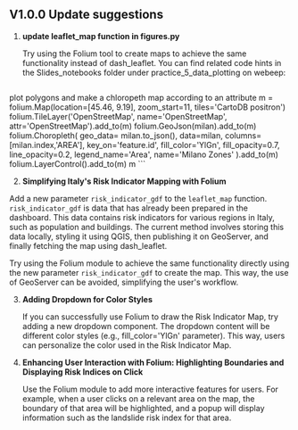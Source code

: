 ## V1.0.0 Update suggestions

1. **update leaflet_map function in figures.py**

    Try using the Folium tool to create maps to achieve the same functionality instead of dash_leaflet. You can find related code hints in the Slides_notebooks folder under practice_5_data_plotting on webeep:

    ```sh
plot polygons and make a chloropeth map according to an attribute
m = folium.Map(location=[45.46, 9.19], zoom_start=11, tiles='CartoDB positron')
folium.TileLayer('OpenStreetMap', name='OpenStreetMap', attr='OpenStreetMap').add_to(m)
folium.GeoJson(milan).add_to(m)
folium.Choropleth(
    geo_data= milan.to_json(),
    data=milan,
    columns=[milan.index,'AREA'],
    key_on='feature.id',
    fill_color='YlGn',
    fill_opacity=0.7,
    line_opacity=0.2,
    legend_name='Area',
    name='Milano Zones'
).add_to(m)
folium.LayerControl().add_to(m)
m
    ```

2. **Simplifying Italy's Risk Indicator Mapping with Folium**

Add a new parameter `risk_indicator_gdf` to the `leaflet_map` function. `risk_indicator_gdf` is data that has already been prepared in the dashboard. This data contains risk indicators for various regions in Italy, such as population and buildings. The current method involves storing this data locally, styling it using QGIS, then publishing it on GeoServer, and finally fetching the map using dash_leaflet. 

Try using the Folium module to achieve the same functionality directly using the new parameter `risk_indicator_gdf` to create the map. This way, the use of GeoServer can be avoided, simplifying the user's workflow.

3. **Adding Dropdown for Color Styles**

    If you can successfully use Folium to draw the Risk Indicator Map, try adding a new dropdown component. The dropdown content will be different color styles (e.g., fill_color='YlGn' parameter). This way, users can personalize the color used in the Risk Indicator Map.
 
4. **Enhancing User Interaction with Folium: Highlighting Boundaries and Displaying Risk Indices on Click**

    Use the Folium module to add more interactive features for users. For example, when a user clicks on a relevant area on the map, the boundary of that area will be highlighted, and a popup will display information such as the landslide risk index for that area.

